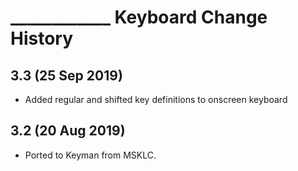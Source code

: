 ____________ Keyboard Change History
=======================

3.3 (25 Sep 2019)
-----------------

* Added regular and shifted key definitions to onscreen keyboard

3.2 (20 Aug 2019)
-----------------

* Ported to Keyman from MSKLC.
